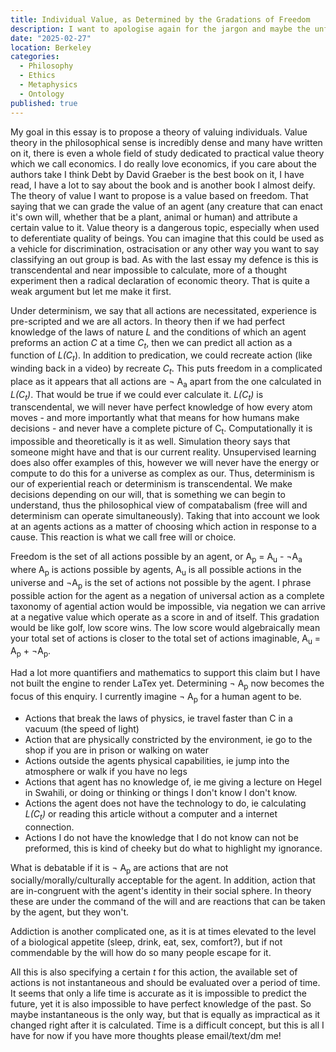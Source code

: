 ```yaml
---
title: Individual Value, as Determined by the Gradations of Freedom
description: I want to apologise again for the jargon and maybe the unfamiliar mathematical/logical notation. I think this an interesting way of valuing people, as thanks to Kant we value freedom so much.
date: "2025-02-27"
location: Berkeley
categories:
  - Philosophy
  - Ethics
  - Metaphysics
  - Ontology
published: true
---
```


My goal in this essay is to propose a theory of valuing individuals. Value theory in the philosophical sense is incredibly dense and many have written on it, there is even a whole field of study dedicated to practical value theory which we call economics. I do really love economics, if you care about the authors take I think Debt by David Graeber is the best book on it, I have read, I have a lot to say about the book and is another book I almost deify. The theory of value I want to propose is a value based on freedom. That saying that we can grade the value of an agent (any creature that can enact it's own will, whether that be a plant, animal or human) and attribute a certain value to it. Value theory is a dangerous topic, especially when used to deferentiate quality of beings. You can imagine that this could be used as a vehicle for discrimination, ostracisation or any other way you want to say classifying an out group is bad. As with the last essay my defence is this is transcendental and near impossible to calculate, more of a thought experiment then a radical declaration of economic theory. That is quite a weak argument but let me make it first.

Under determinism, we say that all actions are necessitated, experience is pre-scripted and we are all actors. In theory then if we had perfect knowledge of the laws of nature _L_ and the conditions of which an agent preforms an action _C_ at a time _C<sub>t</sub>_, then we can predict all action as a function of _L(C<sub>t</sub>_). In addition to predication, we could recreate action (like winding back in a video) by recreate _C<sub>t</sub>_. This puts freedom in a complicated place as it appears that all actions are ¬ A<sub>a</sub> apart from the one calculated in _L(C<sub>t</sub>)_. That would be true if we could ever calculate it. _L(C<sub>t</sub>)_ is transcendental, we will never have perfect knowledge of how every atom moves - and more importantly what that means for how humans make decisions - and never have a complete picture of C<sub>t</sub>. Computationally it is impossible and theoretically is it as well. Simulation theory says that someone might have and that is our current reality. Unsupervised learning does also offer examples of this, however we will never have the energy or compute to do this for a universe as complex as our. Thus, determinism is our of experiential reach or determinism is transcendental. We make decisions depending on our will, that is something we can begin to understand, thus the philosophical view of compatabalism (free will and determinism can operate simultaneously). Taking that into account we look at an agents actions as a matter of choosing which action in response to a cause. This reaction is what we call free will or choice.

Freedom is the set of all actions possible by an agent, or A<sub>p</sub> = A<sub>u</sub> - ¬A<sub>a</sub> where A<sub>p</sub> is actions possible by agents, A<sub>u</sub> is all possible actions in the universe and ¬A<sub>p</sub> is the set of actions not possible by the agent. I phrase possible action for the agent as a negation of universal action as a complete taxonomy of agential action would be impossible, via negation we can arrive at a negative value which operate as a score in and of itself. This gradation would be like golf, low score wins. The low score would algebraically mean your total set of actions is closer to the total set of actions imaginable, A<sub>u</sub> = A<sub>p</sub> + ¬A<sub>p</sub>.

Had a lot more quantifiers and mathematics to support this claim but I have not built the engine to render LaTex yet. Determining ¬ A<sub>p</sub> now becomes the focus of this enquiry. I currently imagine ¬ A<sub>p</sub> for a human agent to be.

- Actions that break the laws of physics, ie travel faster than C in a vacuum (the speed of light)
- Action that are physically constricted by the environment, ie go to the shop if you are in prison or walking on water
- Actions outside the agents physical capabilities, ie jump into the atmosphere or walk if you have no legs
- Actions that agent has no knowledge of, ie me giving a lecture on Hegel in Swahili, or doing or thinking or things I don't know I don't know.
- Actions the agent does not have the technology to do, ie calculating _L(C<sub>t</sub>)_ or reading this article without a computer and a internet connection.
- Actions I do not have the knowledge that I do not know can not be preformed, this is kind of cheeky but do what to highlight my ignorance.

What is debatable if it is ¬ A<sub>p</sub> are actions that are not socially/morally/culturally acceptable for the agent. In addition, action that are in-congruent with the agent's identity in their social sphere. In theory these are under the command of the will and are reactions that can be taken by the agent, but they won't.

Addiction is another complicated one, as it is at times elevated to the level of a biological appetite (sleep, drink, eat, sex, comfort?), but if not commendable by the will how do so many people escape for it.

All this is also specifying a certain _t_ for this action, the available set of actions is not instantaneous and should be evaluated over a period of time. It seems that only a life time is accurate as it is impossible to predict the future, yet it is also impossible to have perfect knowledge of the past. So maybe instantaneous is the only way, but that is equally as impractical as it changed right after it is calculated. Time is a difficult concept, but this is all I have for now if you have more thoughts please email/text/dm me!
